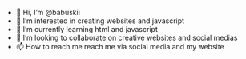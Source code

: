- 👋 Hi, I’m @babuskii 
- 👀 I’m interested in creating websites and javascript
- 🌱 I’m currently learning html and javascript
- 💞️ I’m looking to collaborate on creative websites and social medias 
- 📫 How to reach me reach me via social media and my website

<!---
babuskii/babuskii is a ✨ special ✨ repository because its `README.md` (this file) appears on your GitHub profile.
You can click the Preview link to take a look at your changes.
--->
